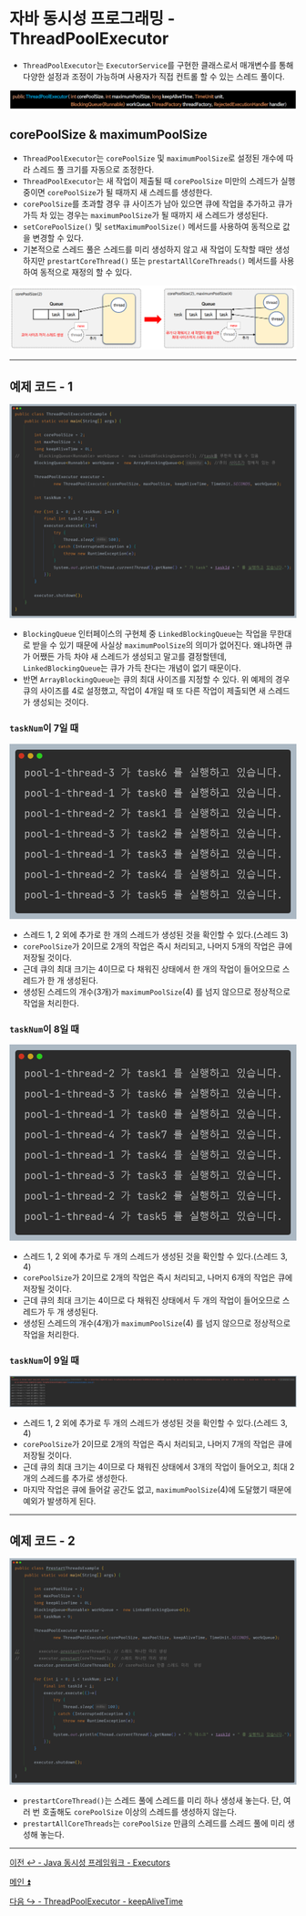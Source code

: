 # 자바 동시성 프로그래밍 - ThreadPoolExecutor

- `ThreadPoolExecutor`는 `ExecutorService`를 구현한 클래스로서 매개변수를 통해 다양한 설정과 조정이 가능하며 사용자가 직접 컨트롤 할 수 있는 스레드 풀이다.

![img.png](image/img.png)

## corePoolSize & maximumPoolSize

- `ThreadPoolExecutor`는 `corePoolSize` 및 `maximumPoolSize`로 설정된 개수에 따라 스레드 풀 크기를 자동으로 조정한다.
- `ThreadPoolExecutor`는 새 작업이 제출될 때 `corePoolSize` 미만의 스레드가 실행 중이면 `corePoolSize`가 될 때까지 새 스레드를 생성한다.
- `corePoolSize`를 초과할 경우 큐 사이즈가 남아 있으면 큐에 작업을 추가하고 큐가 가득 차 있는 경우는 `maximumPoolSize`가 될 때까지 새 스레드가 생성된다.
- `setCorePoolSize()` 및 `setMaximumPoolSize()` 메서드를 사용하여 동적으로 값을 변경할 수 있다.
- 기본적으로 스레드 풀은 스레드를 미리 생성하지 않고 새 작업이 도착할 때만 생성하지만 `prestartCoreThread()` 또는 `prestartAllCoreThreads()` 메서드를 사용하여
    동적으로 재정의 할 수 있다.

![img_1.png](image/img_1.png)

--- 

## 예제 코드 - 1

![img_2.png](image/img_2.png)

- `BlockingQueue` 인터페이스의 구현체 중 `LinkedBlockingQueue`는 작업을 무한대로 받을 수 있기 때문에 사실상 `maximumPoolSize`의 의미가 없어진다. 왜냐하면
    큐가 어쨌든 가득 차야 새 스레드가 생성되고 말고를 결정할텐데, `LinkedBlockingQueue`는 큐가 가득 찬다는 개념이 없기 때문이다.
- 반면 `ArrayBlockingQueue`는 큐의 최대 사이즈를 지정할 수 있다. 위 예제의 경우 큐의 사이즈를 4로 설정했고, 작업이 4개일 때 또 다른 작업이 제출되면
    새 스레드가 생성되는 것이다.

### `taskNum`이 7일 때

![img_3.png](image/img_3.png)

- 스레드 1, 2 외에 추가로 한 개의 스레드가 생성된 것을 확인할 수 있다.(스레드 3)
- `corePoolSize`가 2이므로 2개의 작업은 즉시 처리되고, 나머지 5개의 작업은 큐에 저장될 것이다.
- 근데 큐의 최대 크기는 4이므로 다 채워진 상태에서 한 개의 작업이 들어오므로 스레드가 한 개 생성된다.
- 생성된 스레드의 개수(3개)가 `maximumPoolSize`(4) 를 넘지 않으므로 정상적으로 작업을 처리한다. 

### `taskNum`이 8일 때

![img_4.png](image/img_4.png)

- 스레드 1, 2 외에 추가로 두 개의 스레드가 생성된 것을 확인할 수 있다.(스레드 3, 4)
- `corePoolSize`가 2이므로 2개의 작업은 즉시 처리되고, 나머지 6개의 작업은 큐에 저장될 것이다.
- 근데 큐의 최대 크기는 4이므로 다 채워진 상태에서 두 개의 작업이 들어오므로 스레드가 두 개 생성된다.
- 생성된 스레드의 개수(4개)가 `maximumPoolSize`(4) 를 넘지 않으므로 정상적으로 작업을 처리한다.

### `taskNum`이 9일 때

![img_5.png](image/img_5.png)

- 스레드 1, 2 외에 추가로 두 개의 스레드가 생성된 것을 확인할 수 있다.(스레드 3, 4)
- `corePoolSize`가 2이므로 2개의 작업은 즉시 처리되고, 나머지 7개의 작업은 큐에 저장될 것이다.
- 근데 큐의 최대 크기는 4이므로 다 채워진 상태에서 3개의 작업이 들어오고, 최대 2개의 스레드를 추가로 생성한다.
- 마지막 작업은 큐에 들어갈 공간도 없고, `maximumPoolSize`(4)에 도달했기 때문에 예외가 발생하게 된다.

--- 

## 예제 코드 - 2

![img_6.png](image/img_6.png)

- `prestartCoreThread()`는 스레드 풀에 스레드를 미리 하나 생성새 놓는다. 단, 여러 번 호출해도 `corePoolSize` 이상의 스레드를 생성하지 않는다.
- `prestartAllCoreThreads`는 `corePoolSize` 만큼의 스레드를 스레드 풀에 미리 생성해 놓는다.

---

[이전 ↩️ - Java 동시성 프레임워크 - Executors](https://github.com/genesis12345678/TIL/blob/main/Java/reactive/javaFramework/Executors.md)

[메인 ⏫](https://github.com/genesis12345678/TIL/blob/main/Java/reactive/Main.md)

[다음 ↪️ - ThreadPoolExecutor - keepAliveTime]()